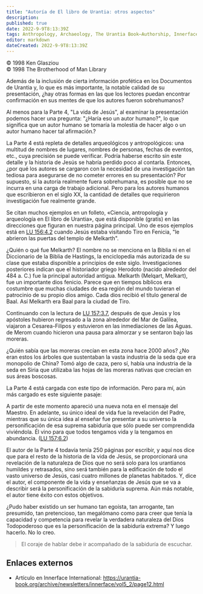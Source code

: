```yaml
---
title: "Autoría de El libro de Urantia: otros aspectos"
description: 
published: true
date: 2022-9-9T8:13:39Z
tags: Anthropology, Archaeology, The Urantia Book—Authorship, Innerface International, article
editor: markdown
dateCreated: 2022-9-9T8:13:39Z
---
```


<p class="v-card v-sheet theme--light grey lighten-3 px-2">© 1998 Ken Glasziou<br>© 1998 The Brotherhood of Man Library</p>

Además de la inclusión de cierta información profética en los Documentos de Urantia y, lo que es más importante, la notable calidad de su presentación, ¿hay otras formas en las que los lectores puedan encontrar confirmación en sus mentes de que los autores fueron sobrehumanos?

Al menos para la Parte 4, "La vida de Jesús", al examinar la presentación podemos hacer una pregunta: "¿Haría eso un autor humano?", lo que significa que un autor humano se tomaría la molestia de hacer algo o un autor humano hacer tal afirmación.?

La Parte 4 está repleta de detalles arqueológicos y antropológicos: una multitud de nombres de lugares, nombres de personas, fechas de eventos, etc., cuya precisión se puede verificar. Podría haberse escrito sin este detalle y la historia de Jesús se habría perdido poco al contarla. Entonces, ¿por qué los autores se cargaron con la necesidad de una investigación tan tediosa para asegurarse de no cometer errores en su presentación? Por supuesto, si la autoría realmente fuera sobrehumana, es posible que no se incurra en una carga de trabajo adicional. Pero para los autores humanos que escribieron en el siglo XX, la cantidad de detalles que requirieron investigación fue realmente grande.

Se citan muchos ejemplos en un folleto, «Ciencia, antropología y arqueología en El libro de Urantia», que está disponible (gratis) en las direcciones que figuran en nuestra página principal. Uno de esos ejemplos está en [LU 156:4.2](/es/The_Urantia_Book/156#p4_2) cuando Jesús estaba visitando Tiro en Fenicia, "le abrieron las puertas del templo de Melkarth".

¿Quién o qué fue Melkarth? El nombre no se menciona en la Biblia ni en el Diccionario de la Biblia de Hastings, la enciclopedia más autorizada de su clase que estaba disponible a principios de este siglo. Investigaciones posteriores indican que el historiador griego Herodoto (nacido alrededor del 484 a. C.) fue la principal autoridad antigua. Melkarth (Melqart, Melkart), fue un importante dios fenicio. Parece que en tiempos bíblicos era costumbre que muchas ciudades de esa región del mundo tuvieran el patrocinio de su propio dios amigo. Cada dios recibió el título general de Baal. Así Melkarth era Baal para la ciudad de Tiro.

Continuando con la lectura de [LU 157:3.7](/es/The_Urantia_Book/157#p3_7), después de que Jesús y los apóstoles hubieron regresado a la zona alrededor del Mar de Galilea, viajaron a Cesarea-Filipos y estuvieron en las inmediaciones de las Aguas. de Merom cuando hicieron una pausa para almorzar y se sentaron bajo las moreras.

¿Quién sabía que las moreras crecían en esta zona hace 2000 años? ¿No eran estos los árboles que sustentaban la vasta industria de la seda que era monopolio de China? Tomó algo de caza, pero sí, había una industria de la seda en Siria que utilizaba las hojas de las moreras nativas que crecían en sus áreas boscosas.

La Parte 4 está cargada con este tipo de información. Pero para mí, aún más cargado es este siguiente pasaje:

A partir de este momento apareció una nueva nota en el mensaje del Maestro. En adelante, su único ideal de vida fue la revelación del Padre, mientras que su única idea al enseñar fue presentar a su universo la personificación de esa suprema sabiduría que sólo puede ser comprendida viviéndola. Él vino para que todos tengamos vida y la tengamos en abundancia. ([LU 157:6.2](/es/The_Urantia_Book/157#p6_2))

El autor de la Parte 4 todavía tenía 250 páginas por escribir, y aquí nos dice que para el resto de la historia de la vida de Jesús, se proporcionará una revelación de la naturaleza de Dios que no será solo para los urantianos humildes y retrasados, sino será también para la edificación de todo el vasto universo de Jesús, casi cuatro millones de planetas habitados. Y, dice el autor, el componente de la vida y enseñanzas de Jesús que se va a describir será la personificación de la sabiduría suprema. Aún más notable, el autor tiene éxito con estos objetivos.

¿Pudo haber existido un ser humano tan egoísta, tan arrogante, tan presumido, tan pretencioso, tan megalómano como para creer que tenía la capacidad y competencia para revelar la verdadera naturaleza del Dios Todopoderoso que es la personificación de la sabiduría extrema? Y luego hacerlo. No lo creo.

> El coraje de hablar debe ir acompañado de la sabiduría de escuchar.

## Enlaces externos

- Artículo en Innerface International: https://urantia-book.org/archive/newsletters/innerface/vol5_2/page12.html



